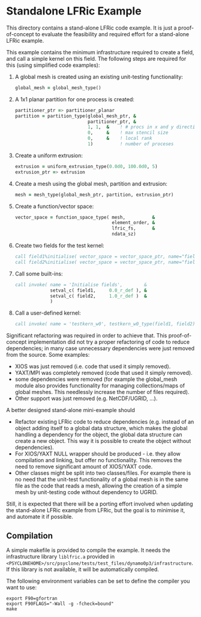 # Standalone LFRic Example

This directory contains a stand-alone LFRic code example.
It is just a proof-of-concept to evaluate the feasibility and
required effort for a stand-alone LFRic example.

This example contains the minimum infrastructure required to create
a field, and call a simple kernel on this field. The following 
steps are required for this (using simplified code examples):

1) A global mesh is created using an existing unit-testing functionality:
    ```fortran
    global_mesh = global_mesh_type()
    ```
   
2) A 1x1 planar partition for one process is created:
    ```fortran
    partitioner_ptr => partitioner_planar
    partition = partition_type(global_mesh_ptr, &
                               partitioner_ptr, &
                               1, 1,  &    ! # procs in x and y direction
                               0,     &    ! max stencil size
                               0,     &    ! local rank
                               1)          ! number of proceses
    ```

3) Create a uniform extrusion:
    ```fortran
    extrusion = uniform_extrusion_type(0.0d0, 100.0d0, 5)
    extrusion_ptr => extrusion
    ```

4) Create a mesh using the global mesh, partition and extrusion:
    ```fortran
    mesh = mesh_type(global_mesh_ptr, partition, extrusion_ptr)
    ```

5) Create a function/vector space:
    ```fortran
    vector_space = function_space_type( mesh,          &
                                        element_order, &
                                        lfric_fs,      &
                                        ndata_sz)
    ```

6) Create two fields for the test kernel:
    ```fortran
    call field1%initialise( vector_space = vector_space_ptr, name="field1" )
    call field2%initialise( vector_space = vector_space_ptr, name="field2" )
    ```

7) Call some built-ins:
    ```fortran
    call invoke( name = 'Initialise fields',        &
                 setval_c( field1,     0.0_r_def ), &
                 setval_c( field2,     1.0_r_def )  &
                 )
    ```

8) Call a user-defined kernel:
    ```fortran
    call invoke( name = 'testkern_w0', testkern_w0_type(field1, field2) )
    ```

Significant refactoring was required in order to achieve that. This
proof-of-concept implementation did not try a proper refactoring of
code to reduce dependencies; in many case unnecessary dependencies
were just removed from the source. Some examples:
- XIOS was just removed (i.e. code that used it simply removed).
- YAXT/MPI was completely removed (code that used it simply removed).
- some dependencies were removed (for example the global_mesh module
  also provides functionality for managing collections/maps of 
  global meshes. This needlessly increase the number of files required).
- Other support was just removed (e.g. NetCDF/UGRID, ...).

A better designed stand-alone mini-example should
- Refactor existing LFRic code to reduce dependencies
  (e.g. instead of an object adding itself to a global data structure,
  which makes the global handling a dependency for the object,
  the global data structure can create a new object. This way
  it is possible to create the object without dependencies).
- For XIOS/YAXT NULL wrapper should be produced - i.e. they allow
  compilation and linking, but offer no functionality. This removes
  the need to remove significant amount of XIOS/YAXT code.
- Other classes might be split into two classes/files. For example
  there is no need that the unit-test functionality of a global
  mesh is in the same file as the code that reads a mesh, allowing
  the creation of a simple mesh by unit-testing code without
  dependency to UGRID.

Still, it is expected that there will be a porting effort involved
when updating the stand-alone LFRic example from LFRic, but the goal
is to minimise it, and automate it if possible.

## Compilation
A simple makefile is provided to compile the example. It needs the
infrastructure library ``liblfric.a`` provided in
``<PSYCLONEHOME>/src/psyclone/tests/test_files/dynamo0p3/infrastructure``. If
this library is not available, it will be automatically compiled.

The following environment variables can be set to define the compiler
you want to use:
```shell
export F90=gfortran
export F90FLAGS="-Wall -g -fcheck=bound"
make
```